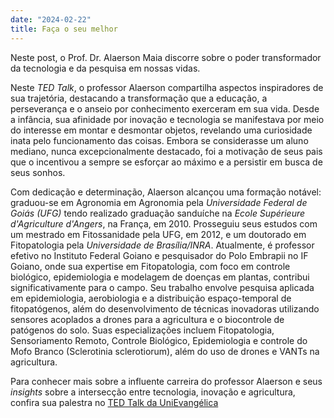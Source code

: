 ```yaml
---
date: "2024-02-22"
title: Faça o seu melhor
---
```


Neste post, o Prof. Dr. Alaerson Maia discorre sobre o poder transformador da tecnologia e da pesquisa em nossas vidas.
<!--more-->

Neste *TED Talk*, o professor Alaerson compartilha aspectos inspiradores de sua trajetória, destacando a transformação que a educação, a perseverança e o anseio por conhecimento exerceram em sua vida. Desde a infância, sua afinidade por inovação e tecnologia se manifestava por meio do interesse em montar e desmontar objetos, revelando uma curiosidade inata pelo funcionamento das coisas. Embora se considerasse um aluno mediano, nunca excepcionalmente destacado, foi a motivação de seus pais que o incentivou a sempre se esforçar ao máximo e a persistir em busca de seus sonhos.

Com dedicação e determinação, Alaerson alcançou uma formação notável: graduou-se em Agronomia em Agronomia pela *Universidade Federal de Goiás (UFG)* tendo realizado graduação sanduíche na *Ecole Supérieure d'Agriculture d'Angers*, na França, em 2010. Prosseguiu seus estudos com um mestrado em Fitossanidade pela UFG, em 2012, e um doutorado em Fitopatologia pela *Universidade de Brasília/INRA*. Atualmente, é professor efetivo no Instituto Federal Goiano e pesquisador  do Polo Embrapii no IF Goiano, onde sua expertise em Fitopatologia, com foco em controle biológico, epidemiologia e modelagem de doenças em plantas, contribui significativamente para o campo. Seu trabalho envolve pesquisa aplicada em epidemiologia, aerobiologia e a distribuição espaço-temporal de fitopatógenos, além do desenvolvimento de técnicas inovadoras utilizando sensores acoplados a drones para a agricultura e o biocontrole de patógenos do solo. Suas especializações incluem Fitopatologia, Sensoriamento Remoto, Controle Biológico, Epidemiologia e controle do Mofo Branco (Sclerotinia sclerotiorum), além do uso de drones e VANTs na agricultura.

Para conhecer mais sobre a influente carreira do professor Alaerson e seus *insights* sobre a intersecção entre tecnologia, inovação e agricultura, confira sua palestra no [TED Talk da UniEvangélica](https://www.ted.com/talks/alaerson_maia_geraldine_faca_o_seu_melhor?hasSummary=true) 


